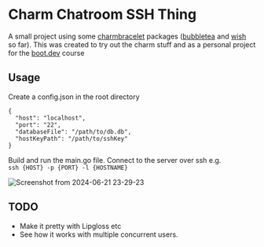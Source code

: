 # Charm Chatroom SSH Thing
A small project using some [charmbracelet](https://github.com/charmbracelet) packages ([bubbletea](https://github.com/charmbracelet/bubbletea) and [wish](https://github.com/charmbracelet/wish) so far). This was created to try out the charm stuff and as a personal project for the [boot.dev](https://www.boot.dev) course

## Usage
Create a config.json in the root directory
```
{
  "host": "localhost",
  "port": "22",
  "databaseFile": "/path/to/db.db",
  "hostKeyPath": "/path/to/sshKey"
}
```

Build and run the main.go file. 
Connect to the server over ssh e.g.  
`ssh {HOST} -p {PORT} -l {HOSTNAME}`

![Screenshot from 2024-06-21 23-29-23](https://github.com/jpleatherland/chatroom/assets/19578072/41de0c4c-9884-45d0-8194-9861b03c44dd)

## TODO
- Make it pretty with Lipgloss etc
- See how it works with multiple concurrent users.
